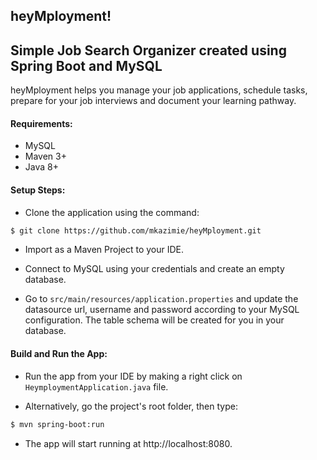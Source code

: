 ## heyMployment! 
## Simple Job Search Organizer created using Spring Boot and MySQL

heyMployment helps you manage your job applications, schedule tasks, prepare for your job interviews and document
 your learning pathway.


#### Requirements:

* MySQL
* Maven 3+
* Java 8+


#### Setup Steps:

* Clone the application using the command:

```bash
$ git clone https://github.com/mkazimie/heyMployment.git
```
* Import as a Maven Project to your IDE.

* Connect to MySQL using your credentials and create an empty database.

* Go to `src/main/resources/application.properties` and update the datasource url, username and password according to
 your MySQL configuration. The table schema will be created for you in your database.

#### Build and Run the App:

* Run the app from your IDE by making a right click on `HeymploymentApplication.java` file.

* Alternatively, go the project's root folder, then type:

```bash
$ mvn spring-boot:run
```

* The app will start running at http://localhost:8080.